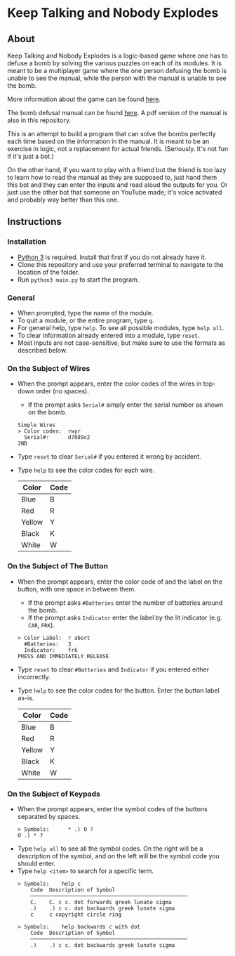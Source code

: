 Keep Talking and Nobody Explodes
=================================

## About

Keep Talking and Nobody Explodes is a logic-based game where one has to defuse a bomb by solving
the various puzzles on each of its modules. It is meant to be a multiplayer game where the one
person defusing the bomb is unable to see the manual, while the person with the manual is unable
to see the bomb.

More information about the game can be found [here](http://www.keeptalkinggame.com/).

The bomb defusal manual can be found [here](http://www.bombmanual.com/manual/1/html/index.html).
A pdf version of the manual is also in this repository.

This is an attempt to build a program that can solve the bombs perfectly each time based on the
information in the manual. It is meant to be an exercise in logic, not a replacement for actual
friends. (Seriously. It's not fun if it's just a bot.)

On the other hand, if you want to play with a friend but the friend is too lazy to learn how to
read the manual as they are supposed to, just hand them this bot and they can enter the inputs and
read aloud the outputs for you. Or just use the other bot that someone on YouTube made; it's voice
activated and probably way better than this one.


## Instructions

### Installation
- [Python 3](https://www.python.org/downloads/) is required. Install that first if you do not
  already have it.
- Clone this repository and use your preferred terminal to navigate to the location of the folder.
- Run `python3 main.py` to start the program.

### General
- When prompted, type the name of the module.
- To quit a module, or the entire program, type `q`.
- For general help, type `help`. To see all possible modules, type `help all`.
- To clear information already entered into a module, type `reset`.
- Most inputs are not case-sensitive, but make sure to use the formats as described below.

### On the Subject of Wires
- When the prompt appears, enter the color codes of the wires in top-down order (no spaces).
    - If the prompt asks `Serial#` simply enter the serial number as shown on the bomb.
    ```
    Simple Wires
    > Color codes:  rwyr
      Serial#:      d7089c2
    2ND    
    ```
- Type `reset` to clear `Serial#` if you entered it wrong by accident.
- Type `help` to see the color codes for each wire.

	| Color  | Code |
	|--------|------|
	| Blue   | B    |
	| Red    | R    |
	| Yellow | Y    |
	| Black  | K    |
	| White  | W    |


### On the Subject of The Button
- When the prompt appears, enter the color code of and the label on the button, with one space in
  between them.
    - If the prompt asks `#Batteries` enter the number of batteries around the bomb. 
    - If the prompt asks `Indicator` enter the label by the lit indicator (e.g. `CAR`, `FRK`).
    ```
    > Color Label:  r abort
      #Batteries:   3
      Indicator:    frk
    PRESS AND IMMEDIATELY RELEASE
    ```
- Type `reset` to clear `#Batteries` and `Indicator` if you entered either incorrectly.
- Type `help` to see the color codes for the button. Enter the button label as-is.

    | Color  | Code |
    |--------|------|
    | Blue   | B    |
    | Red    | R    |
    | Yellow | Y    |
    | Black  | K    |
    | White  | W    |


### On the Subject of Keypads
- When the prompt appears, enter the symbol codes of the buttons separated by spaces.
    ```
    > Symbols:      * .) O ?
    O .) * ?
    ```
- Type `help all` to see all the symbol codes. On the right will be a description of the symbol,
  and on the left will be the symbol code you should enter.
- Type `help <item>` to search  for a specific term.
    ```
    > Symbols:    help c
        Code  Description of Symbol
        ──────────────────────────────────────────────────
        C.    C. c c. dot forwards greek lunate sigma
        .)    .) c c. dot backwards greek lunate sigma
        c     c copyright circle ring

    > Symbols:    help backwards c with dot
        Code  Description of Symbol
        ──────────────────────────────────────────────────
        .)    .) c c. dot backwards greek lunate sigma
    ```
